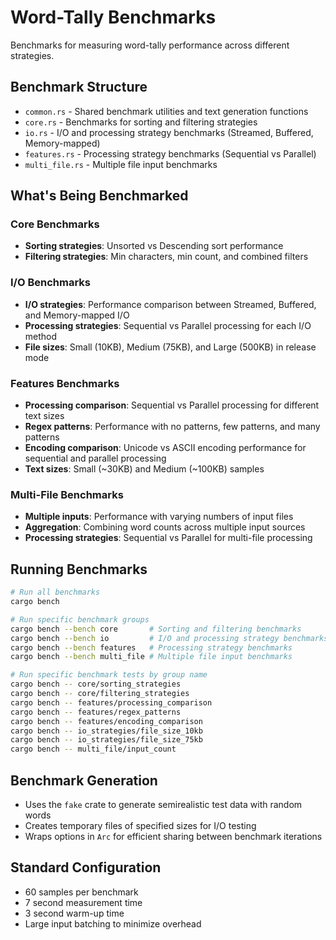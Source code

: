 # Word-Tally Benchmarks

Benchmarks for measuring word-tally performance across different strategies.

## Benchmark Structure

- `common.rs` - Shared benchmark utilities and text generation functions
- `core.rs` - Benchmarks for sorting and filtering strategies
- `io.rs` - I/O and processing strategy benchmarks (Streamed, Buffered, Memory-mapped)
- `features.rs` - Processing strategy benchmarks (Sequential vs Parallel)
- `multi_file.rs` - Multiple file input benchmarks

## What's Being Benchmarked

### Core Benchmarks
- **Sorting strategies**: Unsorted vs Descending sort performance
- **Filtering strategies**: Min characters, min count, and combined filters

### I/O Benchmarks
- **I/O strategies**: Performance comparison between Streamed, Buffered, and Memory-mapped I/O
- **Processing strategies**: Sequential vs Parallel processing for each I/O method
- **File sizes**: Small (10KB), Medium (75KB), and Large (500KB) in release mode

### Features Benchmarks
- **Processing comparison**: Sequential vs Parallel processing for different text sizes
- **Regex patterns**: Performance with no patterns, few patterns, and many patterns
- **Encoding comparison**: Unicode vs ASCII encoding performance for sequential and parallel processing
- **Text sizes**: Small (~30KB) and Medium (~100KB) samples

### Multi-File Benchmarks
- **Multiple inputs**: Performance with varying numbers of input files
- **Aggregation**: Combining word counts across multiple input sources
- **Processing strategies**: Sequential vs Parallel for multi-file processing

## Running Benchmarks

```sh
# Run all benchmarks
cargo bench

# Run specific benchmark groups
cargo bench --bench core       # Sorting and filtering benchmarks
cargo bench --bench io         # I/O and processing strategy benchmarks
cargo bench --bench features   # Processing strategy benchmarks
cargo bench --bench multi_file # Multiple file input benchmarks

# Run specific benchmark tests by group name
cargo bench -- core/sorting_strategies
cargo bench -- core/filtering_strategies
cargo bench -- features/processing_comparison
cargo bench -- features/regex_patterns
cargo bench -- features/encoding_comparison
cargo bench -- io_strategies/file_size_10kb
cargo bench -- io_strategies/file_size_75kb
cargo bench -- multi_file/input_count
```

## Benchmark Generation
- Uses the `fake` crate to generate semirealistic test data with random words
- Creates temporary files of specified sizes for I/O testing
- Wraps options in `Arc` for efficient sharing between benchmark iterations

## Standard Configuration
- 60 samples per benchmark
- 7 second measurement time
- 3 second warm-up time
- Large input batching to minimize overhead
